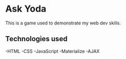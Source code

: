 # Ask Yoda

This is a game used to demonstrate my web dev skills.

## Technologies used
-HTML
-CSS
-JavaScript
-Materialize
-AJAX
